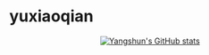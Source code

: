 # yuxiaoqian

<div align="center">

[![Yangshun's GitHub stats](https://github-readme-stats.vercel.app/api?username=tunshiyu&show_icons=true&title_color=000&icon_color=586069&text_color=586069&bg_color=fff&line_height=30&hide_title=true&title_color=0366d6)](https://github.com/anuraghazra/github-readme-stats)

</div>
